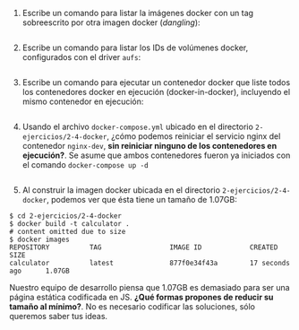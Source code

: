 1. Escribe un comando para listar la imágenes docker con un tag sobreescrito por otra imagen docker (*dangling*):
```respuesta
```

2. Escribe un comando para listar los IDs de volúmenes docker, configurados con el driver `aufs`:
```respuesta
```

3. Escribe un comando para ejecutar un contenedor docker que liste todos los contenedores docker en ejecución (docker-in-docker), incluyendo el mismo contenedor en ejecución:
```respuesta
```

4. Usando el archivo `docker-compose.yml` ubicado en el directorio `2-ejercicios/2-4-docker`, ¿cómo podemos reiniciar el servicio nginx del contenedor `nginx-dev`, **sin reiniciar ninguno de los contenedores en ejecución?**. Se asume que ambos contenedores fueron ya iniciados con el comando `docker-compose up -d`
```respuesta
```

5. Al construir la imagen docker ubicada en el directorio `2-ejercicios/2-4-docker`, podemos ver que ésta tiene un tamaño de 1.07GB:
```shell
$ cd 2-ejercicios/2-4-docker
$ docker build -t calculator .
# content omitted due to size
$ docker images
REPOSITORY          TAG                 IMAGE ID            CREATED             SIZE
calculator          latest              877f0e34f43a        17 seconds ago      1.07GB
```
Nuestro equipo de desarrollo piensa que 1.07GB es demasiado para ser una página estática codificada en JS. **¿Qué formas propones de reducir su tamaño al mínimo?**. No es necesario codificar las soluciones, sólo queremos saber tus ideas.

  ```respuesta
  ```
